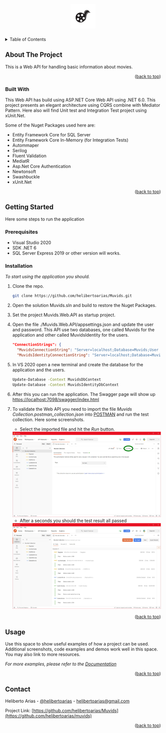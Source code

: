  

 



<!-- PROJECT LOGO -->
<br />
<div align="center">
  <a href="https://github.com/helibertoarias/muvids">
    <img src="images/logo.jpg" alt="Logo" width="80" height="80">
  </a>

  <h3 align="center"Muvids Web API</h3>
 


</div>
<!-- TABLE OF CONTENTS -->
<details>
  <summary>Table of Contents</summary>
  <ol>
    <li>
      <a href="#about-the-project">About The Project</a>
      <ul>
        <li><a href="#built-with">Built With</a></li>
      </ul>
    </li>
    <li>
      <a href="#getting-started">Getting Started</a>
      <ul>
        <li><a href="#prerequisites">Prerequisites</a></li>
        <li><a href="#installation">Installation</a></li>
      </ul>
    </li>
    <li><a href="#usage">Usage</a></li>
    <li><a href="#contact">Contact</a></li>
   
  </ol>
</details>



<!-- ABOUT THE PROJECT -->
## About The Project

This is a Web API for handling basic information about movies.

<p align="right">(<a href="#top">back to top</a>)</p>



### Built With

This Web API has build using ASP.NET Core Web API using .NET 6.0. This project presents an elegant architecture using CQRS combine with Mediator Pattern. Here also will find Unit test and Integration Test project using xUnit.Net. 

Some of the Nuget Packages used here are:

- Entity Framework Core for SQL Server
- Entity Framework Core In-Memory (for Integration Tests)
- Autommaper
- Serilog
- Fluent Validation
- MediatR
- Asp.Net Core Authentication
- Newtonsoft
- Swashbuckle
- xUnit.Net
 
<p align="right">(<a href="#top">back to top</a>)</p>



<!-- GETTING STARTED -->
## Getting Started

Here some steps to run the application

### Prerequisites

- Visual Studio 2020 
- SDK .NET 6
- SQL Server Express 2019 or other version will works.

### Installation

_To start using the application you should._

1. Clone the repo.
   ```sh
   git clone https://github.com/helibertoarias/Muvids.git
   ```
2. Open the solution Muvids.sln and build to restore the Nuget Packages.
3. Set the project Muvids.Web.API as startup project.
4. Open the file ./Muvids.Web.API/appsettings.json and update the user and password. This API use two databases, one called Muvids for the application and other called MuvidsIdentity for the users.
    ```json
    "ConnectionStrings": {
      "MuvidsConnectionString": "Server=localhost;Database=Muvids;User Id=<user>;Password=<password>",
      "MuvidsIdentityConnectionString": "Server=localhost;Database=MuvidsIdentity;User Id=<user>;password=<password>" }
     ```
5. In VS 2020 open a new terminal and create the database for the application and the users.
    ```cmd
    Update-Database -Context MuvidsDbContext
    Update-Database -Context MuvidsIdentityDbContext
     ```
6. After this you can run the application. The Swagger page will show up
 [https://localhost:7098/swagger/index.html](https://localhost:7098/swagger/index.html)
7. To validate the Web API you need to import the file *Muvids Collection.postman_collection.json* into [POSTMAN](https://www.postman.com/downloads/) and run the test collection. Here some screenshots.
   - Select the imported file and hit the *Run* button.
   <img src="images/postman-before-runs-collection.jpg" alt="Logo" width="600" >

   - After a seconds you should the test result all passed
   <img src="images/postman-after-runs-collection.jpg" alt="Logo" width="600" >


 
<p align="right">(<a href="#top">back to top</a>)</p>



<!-- USAGE EXAMPLES -->
## Usage

Use this space to show useful examples of how a project can be used. Additional screenshots, code examples and demos work well in this space. You may also link to more resources.

_For more examples, please refer to the [Documentation](https://example.com)_

<p align="right">(<a href="#top">back to top</a>)</p>


 
 

 



<!-- CONTACT -->
## Contact

Heliberto Arias - [@helibertoarias](https://twitter.com/helibertoarias) - helibertoarias@gmail.com

Project Link: [https://github.com/helibertoarias/Muvids](https://github.com/helibertoarias/muvids)

<p align="right">(<a href="#top">back to top</a>)</p>


 
 
